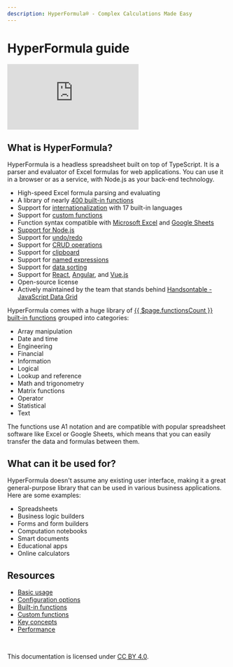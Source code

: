 ```yaml
---
description: HyperFormula® - Complex Calculations Made Easy
---
```


# HyperFormula guide

<div class="iframe-container">
  <iframe 
    src="https://www.youtube.com/embed/JJXUmACTDdk?controls=0" 
    frameborder="0" 
    allow="accelerometer; 
    encrypted-media; 
    gyroscope; 
    picture-in-picture" 
    allowfullscreen>
  </iframe>
</div>

## What is HyperFormula?

HyperFormula is a headless spreadsheet built on top of TypeScript. It is a parser and evaluator of Excel formulas for web applications. You can use it in a browser or as a service, with Node.js as your back-end technology.

- High-speed Excel formula parsing and evaluating
- A library of nearly [400 built-in functions](/guide/built-in-functions.md)
- Support for [internationalization](/guide/i18n-features.md) with 17 built-in languages
- Support for [custom functions](/guide/custom-functions.md)
- Function syntax compatible with [Microsoft Excel](/guide/compatibility-with-microsoft-excel.md) and [Google Sheets](/guide/compatibility-with-google-sheets.md)
- [Support for Node.js](/guide/server-side-installation.md#install-with-npm-or-yarn)
- Support for [undo/redo](/guide/undo-redo.md)
- Support for [CRUD operations](/guide/basic-operations.md)
- Support for [clipboard](/guide/clipboard-operations.md)
- Support for [named expressions](/guide/named-expressions.md)
- Support for [data sorting](/guide/sorting-data.md)
- Support for [React](/guide/integration-with-react.md), [Angular](/guide/integration-with-angular.md), and [Vue.js](/guide/integration-with-vue.md)
- Open-source license
- Actively maintained by the team that stands behind [Handsontable - JavaScript Data Grid](https://handsontable.com/)

HyperFormula comes with a huge library of [{{ $page.functionsCount }} built-in functions](/guide/built-in-functions.md)
grouped into categories:
- Array manipulation
- Date and time
- Engineering
- Financial
- Information
- Logical
- Lookup and reference
- Math and trigonometry
- Matrix functions
- Operator
- Statistical
- Text

The functions use A1 notation and are compatible with popular spreadsheet software like
Excel or Google Sheets, which means that you can easily transfer
the data and formulas between them.

## What can it be used for?

HyperFormula doesn't assume any existing user interface, making it a great general-purpose library that can be used in various business applications. Here are some examples:

- Spreadsheets
- Business logic builders
- Forms and form builders
- Computation notebooks
- Smart documents
- Educational apps
- Online calculators

## Resources

* [Basic usage](/guide/basic-usage.md)
* [Configuration options](/guide/configuration-options.md)
* [Built-in functions](/guide/built-in-functions.md)
* [Custom functions](/guide/custom-functions.md)
* [Key concepts](/guide/key-concepts.md)
* [Performance](/guide/performance.md)

<br>

This documentation is licensed under 
[CC BY 4.0](https://creativecommons.org/licenses/by/4.0/).

